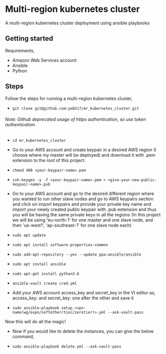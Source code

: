 # Multi-region kubernetes cluster

A multi-region kubernetes cluster deployment using ansible playbooks

## Getting started

Requirements,

-	 Amazon Web Services account
-    Ansible
-    Python

## Steps

Follow the steps for running a multi-region kubernetes cluster,

-    `git clone git@github.com:yebh17/mr_kubernetes_cluster.git`
###### Note: Github deprecated usage of https authentication, so use token authentication.

-    `cd mr_kubernetes_cluster`

-    Go to your AWS account and create keypair in a desired AWS region (I choose where my master will be deployed) and download it with .pem extension to the root of this project.

-    `chmod 400 <your-keypair-name>.pem`
-    `ssh-keygen -y -f <your-keypair-name>.pem > <give-your-new-public-keypair-name>.pub`

-    Go to your AWS account and go to the desired different region where you wanted to run other slave nodes and go to AWS keypairs section and click on import keypairs and provide your private key name and import your newly created public keypair with .pub extension and thus you will be having the same private keys in all the regions (In this project we will be using 'eu-north-1' for one master and one slave node, and then 'us-west1', 'ap-southeast-1' for one slave node each)

-    `sudo apt update`
-    `sudo apt install software-properties-common`
-    `sudo add-apt-repository --yes --update ppa:ansible/ansible`
-    `sudo apt install ansible`
-    `sudo apt-get install python3.6`
-    `ansible-vault create cred.yml`

-    Add your AWS account access_key and secret_key in the VI editor as, access_key: <YOUR-ACCESS-KEY-ID> and secret_key: <YOUR-SECRET-ACCESS-KEY> one after the other and save it

-   `sudo ansible-playbook setup_<vpn-name(wg/ovpn/softether/tinc/zerotier)>.yml --ask-vault-pass`

Now this will do all the magic!

-   Now if you would like to delete the instances, you can give the below command,

-   `sudo ansible-playbook delete.yml --ask-vault-pass`